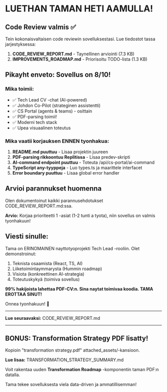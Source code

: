 # LUETHAN TAMAN HETI AAMULLA! 

## Code Review valmis ✅

Tein kokonaisvaltaisen code reviewin sovelluksestasi. Lue tiedostot tassa jarjestyksessa:

1. **CODE_REVIEW_REPORT.md** - Taynellinen arviointi (7.3 KB)
2. **IMPROVEMENTS_ROADMAP.md** - Priorisoitu TODO-lista (1.3 KB)

## Pikayht enveto: Sovellus on 8/10! 

### Mika toimii:
- ✅ Tech Lead CV -chat (AI-powered)
- ✅ Johdon Co-Pilot (strateginen assistentti)
- ✅ CS Portal (agents & teams) - osittain
- ✅ PDF-parsing toimii!
- ✅ Moderni tech stack
- ✅ Upea visuaalinen toteutus

### Mika vaatii korjauksen ENNEN tyonhakua:

1. **README.md puuttuu** - Lisaa projektin juureen
2. **PDF-parsing rikkoontuu Replitissa** - Lisaa predev-skripti
3. **AI-command endpoint puuttuu** - Toteuta /api/cs-portal/ai-command
4. **TypeScript any-tyyppeja** - Luo types.ts ja maarittele interfacet
5. **Error boundary puuttuu** - Lisaa global error handler

## Arvioi parannukset huomenna

Olen dokumentoinut kaikki parannusehdotukset CODE_REVIEW_REPORT.md:ssa.

**Arvio:** Korjaa prioriteetti 1 -asiat (1-2 tunti a tyota), niin sovellus on valmis tyonhakuun!

## Viesti sinulle:

Tama on ERINOMAINEN nayttotyoprojekti Tech Lead -rooliin. Olet demonstroinut:

1. Teknista osaamista (React, TS, AI)
2. Liiketoimintaymmarysta (Hummin roadmap)
3. Visiota (konkreettinen AI-strategia)
4. Toteutuskykyä (toimiva sovellus)

**99% hakijoista lahettaa PDF-CV:n. Sina naytat toimivaa koodia. TAMA EROTTAA SINUT!**

Onnea tyonhakuun! 🚀

---

**Lue seuraavaksi:** CODE_REVIEW_REPORT.md


---

## BONUS: Transformation Strategy PDF lisatty!

Kopioin "transformation strategy.pdf" attached_assets/-kansioon.

**Lue lisaa:** TRANSFORMATION_STRATEGY_SUMMARY.md

Voit rakentaa uuden **Transformation Roadmap** -komponentin taman PDF:n datalla.

Tama tekee sovelluksesta viela data-driven ja ammatillisemman!

